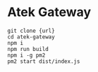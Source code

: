 # Atek Gateway

```
git clone {url}
cd atek-gateway
npm i
npm run build
npm i -g pm2
pm2 start dist/index.js
```